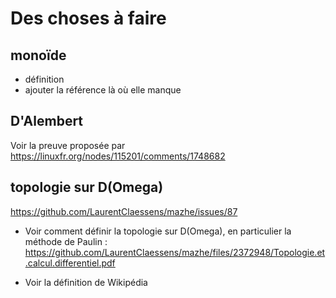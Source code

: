 # Des choses à faire

## monoïde

- définition
- ajouter la référence là où elle manque

## D'Alembert

Voir la preuve proposée par
https://linuxfr.org/nodes/115201/comments/1748682

## topologie sur D(Omega)

https://github.com/LaurentClaessens/mazhe/issues/87


- Voir comment définir la topologie sur D(Omega), en particulier la méthode de Paulin :
    https://github.com/LaurentClaessens/mazhe/files/2372948/Topologie.et.calcul.differentiel.pdf

- Voir la définition de Wikipédia
